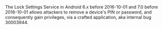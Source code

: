 The Lock Settings Service in Android 6.x before 2016-10-01 and 7.0 before 2016-10-01 allows attackers to remove a device's PIN or password, and consequently gain privileges, via a crafted application, aka internal bug 30003944.